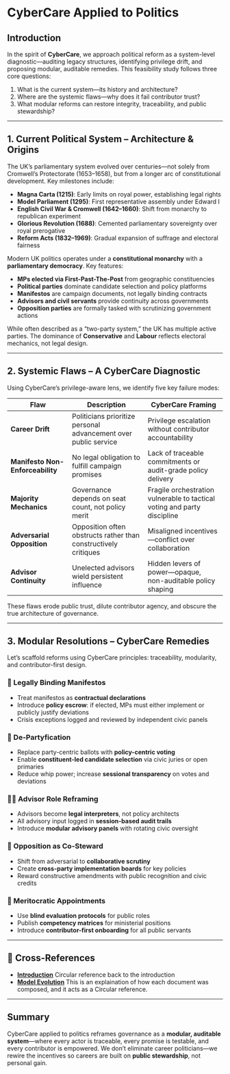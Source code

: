 # CyberCare Applied to Politics  

## Introduction  

In the spirit of **CyberCare**, we approach political reform as a system-level diagnostic—auditing legacy structures, identifying privilege drift, and proposing modular, auditable remedies. This feasibility study follows three core questions:  
1. What is the current system—its history and architecture?  
2. Where are the systemic flaws—why does it fail contributor trust?  
3. What modular reforms can restore integrity, traceability, and public stewardship?

---

## 1. Current Political System – Architecture & Origins  

The UK’s parliamentary system evolved over centuries—not solely from Cromwell’s Protectorate (1653–1658), but from a longer arc of constitutional development. Key milestones include:  
- **Magna Carta (1215)**: Early limits on royal power, establishing legal rights  
- **Model Parliament (1295)**: First representative assembly under Edward I  
- **English Civil War & Cromwell (1642–1660)**: Shift from monarchy to republican experiment  
- **Glorious Revolution (1688)**: Cemented parliamentary sovereignty over royal prerogative  
- **Reform Acts (1832–1969)**: Gradual expansion of suffrage and electoral fairness  

Modern UK politics operates under a **constitutional monarchy** with a **parliamentary democracy**. Key features:  
- **MPs elected via First-Past-The-Post** from geographic constituencies  
- **Political parties** dominate candidate selection and policy platforms  
- **Manifestos** are campaign documents, not legally binding contracts  
- **Advisors and civil servants** provide continuity across governments  
- **Opposition parties** are formally tasked with scrutinizing government actions  

While often described as a “two-party system,” the UK has multiple active parties. The dominance of **Conservative** and **Labour** reflects electoral mechanics, not legal design.

---

## 2. Systemic Flaws – A CyberCare Diagnostic  

Using CyberCare’s privilege-aware lens, we identify five key failure modes:

| Flaw | Description | CyberCare Framing |
|------|-------------|-------------------|
| **Career Drift** | Politicians prioritize personal advancement over public service | Privilege escalation without contributor accountability |
| **Manifesto Non-Enforceability** | No legal obligation to fulfill campaign promises | Lack of traceable commitments or audit-grade policy delivery |
| **Majority Mechanics** | Governance depends on seat count, not policy merit | Fragile orchestration vulnerable to tactical voting and party discipline |
| **Adversarial Opposition** | Opposition often obstructs rather than constructively critiques | Misaligned incentives—conflict over collaboration |
| **Advisor Continuity** | Unelected advisors wield persistent influence | Hidden levers of power—opaque, non-auditable policy shaping |

These flaws erode public trust, dilute contributor agency, and obscure the true architecture of governance.

---

## 3. Modular Resolutions – CyberCare Remedies  

Let’s scaffold reforms using CyberCare principles: traceability, modularity, and contributor-first design.

### 🧾 Legally Binding Manifestos  
- Treat manifestos as **contractual declarations**  
- Introduce **policy escrow**: if elected, MPs must either implement or publicly justify deviations  
- Crisis exceptions logged and reviewed by independent civic panels

### 🧠 De-Partyfication  
- Replace party-centric ballots with **policy-centric voting**  
- Enable **constituent-led candidate selection** via civic juries or open primaries  
- Reduce whip power; increase **sessional transparency** on votes and deviations

### 🧑‍⚖️ Advisor Role Reframing  
- Advisors become **legal interpreters**, not policy architects  
- All advisory input logged in **session-based audit trails**  
- Introduce **modular advisory panels** with rotating civic oversight

### 🤝 Opposition as Co-Steward  
- Shift from adversarial to **collaborative scrutiny**  
- Create **cross-party implementation boards** for key policies  
- Reward constructive amendments with public recognition and civic credits

### 🧬 Meritocratic Appointments  
- Use **blind evaluation protocols** for public roles  
- Publish **competency matrices** for ministerial positions  
- Introduce **contributor-first onboarding** for all public servants

---
##  🔗 Cross-References

- [**Introduction**](./introduction.md) Circular reference back to the introduction
- [**Model Evolution**](./evolution.md) This is an explaination of how each document was composed, and it acts as a Circular reference.

---

## Summary  

CyberCare applied to politics reframes governance as a **modular, auditable system**—where every actor is traceable, every promise is testable, and every contributor is empowered. We don’t eliminate career politicians—we rewire the incentives so careers are built on **public stewardship**, not personal gain.
